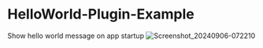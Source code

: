 # HelloWorld-Plugin-Example
Show hello world message on app startup
![Screenshot_20240906-072210](https://github.com/user-attachments/assets/075ac488-20c0-471d-a23a-ed72d0d436cc)

